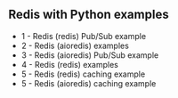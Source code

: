 ## Redis with Python examples

- 1 - Redis (redis) Pub/Sub example
- 2 - Redis (aioredis) examples
- 3 - Redis (aioredis) Pub/Sub example
- 4 - Redis (redis) examples
- 5 - Redis (redis) caching example
- 5 - Redis (aioredis) caching example

